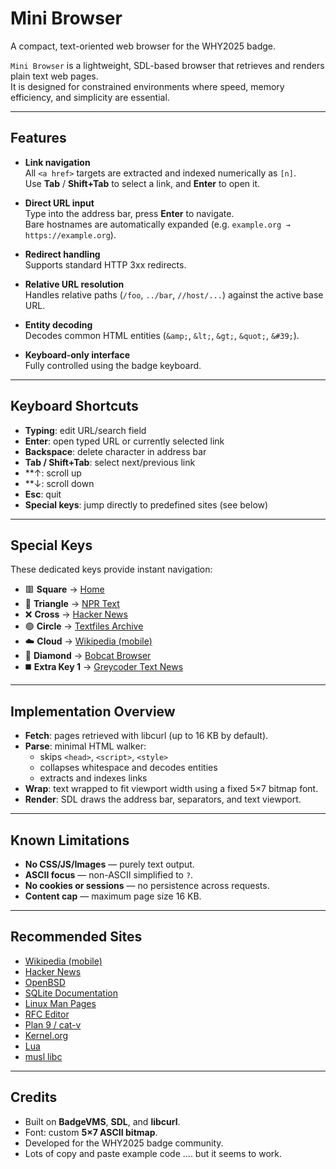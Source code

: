 # Mini Browser

A compact, text-oriented web browser for the WHY2025 badge.

`Mini Browser` is a lightweight, SDL-based browser that retrieves and renders plain text web pages.  
It is designed for constrained environments where speed, memory efficiency, and simplicity are essential.

---

## Features

- **Link navigation**  
  All `<a href>` targets are extracted and indexed numerically as `[n]`.  
  Use **Tab** / **Shift+Tab** to select a link, and **Enter** to open it.

- **Direct URL input**  
  Type into the address bar, press **Enter** to navigate.  
  Bare hostnames are automatically expanded (e.g. `example.org → https://example.org`).

- **Redirect handling**  
  Supports standard HTTP 3xx redirects.

- **Relative URL resolution**  
  Handles relative paths (`/foo`, `../bar`, `//host/...`) against the active base URL.

- **Entity decoding**  
  Decodes common HTML entities (`&amp;`, `&lt;`, `&gt;`, `&quot;`, `&#39;`).

- **Keyboard-only interface**  
  Fully controlled using the badge keyboard.

---

## Keyboard Shortcuts

- **Typing**: edit URL/search field  
- **Enter**: open typed URL or currently selected link  
- **Backspace**: delete character in address bar  
- **Tab / Shift+Tab**: select next/previous link  
- **↑: scroll up  
- **↓: scroll down  
- **Esc**: quit  
- **Special keys**: jump directly to predefined sites (see below)

---

## Special Keys

These dedicated keys provide instant navigation:

- 🟥 **Square** → [Home](http://bit.ly/4n6t9aO)  
- 🔺 **Triangle** → [NPR Text](https://text.npr.org)  
- ❌ **Cross** → [Hacker News](https://news.ycombinator.com/)  
- 🟢 **Circle** → [Textfiles Archive](http://www.textfiles.com/)  
- ☁️ **Cloud** → [Wikipedia (mobile)](https://en.m.wikipedia.org/)  
- 🔷 **Diamond** → [Bobcat Browser](https://ohmeadhbh.github.io/bobcat/)  
- ◼️ **Extra Key 1** → [Greycoder Text News](https://greycoder.com/a-list-of-text-only-new-sites/)

---

## Implementation Overview

- **Fetch**: pages retrieved with libcurl (up to 16 KB by default).  
- **Parse**: minimal HTML walker:  
  - skips `<head>`, `<script>`, `<style>`  
  - collapses whitespace and decodes entities  
  - extracts and indexes links  
- **Wrap**: text wrapped to fit viewport width using a fixed 5×7 bitmap font.  
- **Render**: SDL draws the address bar, separators, and text viewport.

---

## Known Limitations

- **No CSS/JS/Images** — purely text output.  
- **ASCII focus** — non-ASCII simplified to `?`.  
- **No cookies or sessions** — no persistence across requests.  
- **Content cap** — maximum page size 16 KB.  

---

## Recommended Sites

- [Wikipedia (mobile)](https://en.m.wikipedia.org/)  
- [Hacker News](https://news.ycombinator.com/)  
- [OpenBSD](https://www.openbsd.org/)  
- [SQLite Documentation](https://sqlite.org/docs.html)  
- [Linux Man Pages](https://man7.org/linux/man-pages/)  
- [RFC Editor](https://www.rfc-editor.org/rfc/)  
- [Plan 9 / cat-v](http://cat-v.org/)  
- [Kernel.org](https://www.kernel.org/)  
- [Lua](https://www.lua.org/)  
- [musl libc](https://musl.libc.org/)

---

## Credits

- Built on **BadgeVMS**, **SDL**, and **libcurl**.  
- Font: custom **5×7 ASCII bitmap**.  
- Developed for the WHY2025 badge community.
- Lots of copy and paste example code .... but it seems to work.
